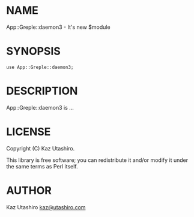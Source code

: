 # NAME

App::Greple::daemon3 - It's new $module

# SYNOPSIS

    use App::Greple::daemon3;

# DESCRIPTION

App::Greple::daemon3 is ...

# LICENSE

Copyright (C) Kaz Utashiro.

This library is free software; you can redistribute it and/or modify
it under the same terms as Perl itself.

# AUTHOR

Kaz Utashiro <kaz@utashiro.com>
